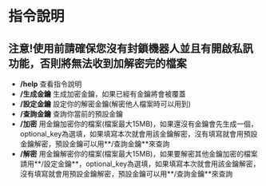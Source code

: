 # 指令說明
## 注意!使用前請確保您沒有封鎖機器人並且有開啟私訊功能，否則將無法收到加解密完的檔案
* **/help** 查看指令說明
* **/生成金鑰** 生成加密金鑰，如果已經有金鑰將會被覆蓋
* **/設定金鑰** 設定你的解密金鑰(解密他人檔案時可以用到)
* **/查詢金鑰** 查詢你當前的預設金鑰
* **/加密** 用金鑰加密你的檔案(檔案最大15MB)，如果還沒有金鑰會先生成一個，optional_key為選填，如果填寫本次就會用該金鑰解密，沒有填寫就會用預設金鑰解密，預設金鑰可以用**/查詢金鑰**來查詢
* **/解密** 用金鑰解密你的檔案(檔案最大15MB)，如果要解密其他金鑰加密的檔案請用**/設定金鑰**，optional_key為選填，如果填寫本次就會用該金鑰解密，沒有填寫就會用預設金鑰解密，預設金鑰可以用**/查詢金鑰**來查詢

